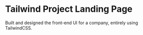 # Tailwind Project Landing Page

Built and designed the front-end UI for a company, entirely using TailwindCSS.
